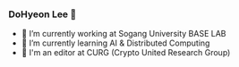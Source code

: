 ### DoHyeon Lee 👋
- 🔭 I’m currently working at Sogang University BASE LAB
- 🌱 I’m currently learning AI & Distributed Computing
- 📓 I'm an editor at CURG (Crypto United Research Group)
